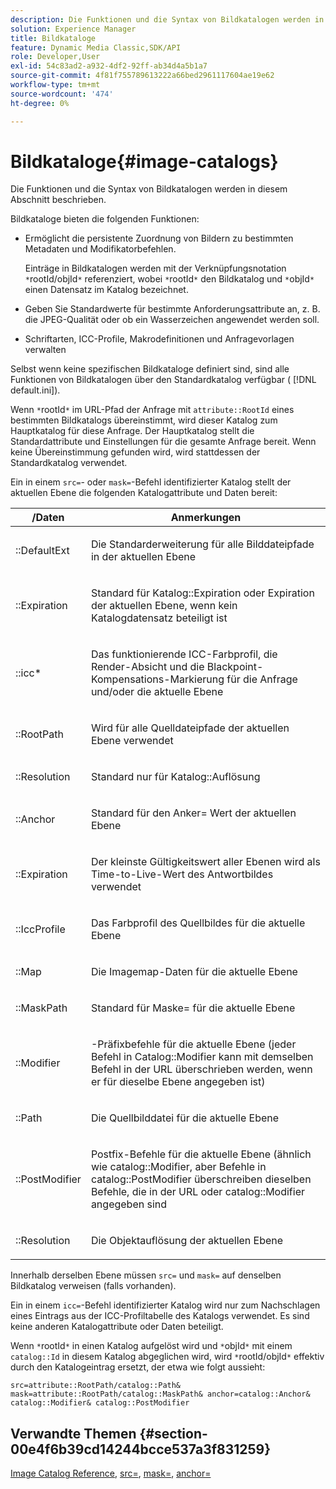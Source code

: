 ```yaml
---
description: Die Funktionen und die Syntax von Bildkatalogen werden in diesem Abschnitt beschrieben.
solution: Experience Manager
title: Bildkataloge
feature: Dynamic Media Classic,SDK/API
role: Developer,User
exl-id: 54c83ad2-a932-4df2-92ff-ab34d4a5b1a7
source-git-commit: 4f81f755789613222a66bed2961117604ae19e62
workflow-type: tm+mt
source-wordcount: '474'
ht-degree: 0%

---
```


# Bildkataloge{#image-catalogs}

Die Funktionen und die Syntax von Bildkatalogen werden in diesem Abschnitt beschrieben.

Bildkataloge bieten die folgenden Funktionen:

* Ermöglicht die persistente Zuordnung von Bildern zu bestimmten Metadaten und Modifikatorbefehlen.

  Einträge in Bildkatalogen werden mit der Verknüpfungsnotation `*`rootId/objId`*` referenziert, wobei `*`rootId`*` den Bildkatalog und `*`objId`*` einen Datensatz im Katalog bezeichnet.
* Geben Sie Standardwerte für bestimmte Anforderungsattribute an, z. B. die JPEG-Qualität oder ob ein Wasserzeichen angewendet werden soll.
* Schriftarten, ICC-Profile, Makrodefinitionen und Anfragevorlagen verwalten

Selbst wenn keine spezifischen Bildkataloge definiert sind, sind alle Funktionen von Bildkatalogen über den Standardkatalog verfügbar ( [!DNL default.ini]).

Wenn `*`rootId`*` im URL-Pfad der Anfrage mit `attribute::RootId` eines bestimmten Bildkatalogs übereinstimmt, wird dieser Katalog zum Hauptkatalog für diese Anfrage. Der Hauptkatalog stellt die Standardattribute und Einstellungen für die gesamte Anfrage bereit. Wenn keine Übereinstimmung gefunden wird, wird stattdessen der Standardkatalog verwendet.

Ein in einem `src=`- oder `mask=`-Befehl identifizierter Katalog stellt der aktuellen Ebene die folgenden Katalogattribute und Daten bereit:

<table id="table_D3FA66EA5D054745900DE5A120885AA8"> 
 <thead> 
  <tr> 
   <th class="entry"> <b>/Daten</b> </th> 
   <th class="entry"> <b> Anmerkungen</b> </th> 
  </tr> 
 </thead>
 <tbody> 
  <tr> 
   <td> <p> <span class="codeph">::DefaultExt</span> </p> </td> 
   <td> <p> Die Standarderweiterung für alle Bilddateipfade in der aktuellen Ebene </p> </td> 
  </tr> 
  <tr> 
   <td> <p> <span class="codeph">::Expiration</span> </p> </td> 
   <td> <p> Standard für <span class="codeph"> Katalog::Expiration</span> oder Expiration der aktuellen Ebene, wenn kein Katalogdatensatz beteiligt ist </p> </td> 
  </tr> 
  <tr> 
   <td> <p> <span class="codeph">::icc*</span> </p> </td> 
   <td> <p> Das funktionierende ICC-Farbprofil, die Render-Absicht und die Blackpoint-Kompensations-Markierung für die Anfrage und/oder die aktuelle Ebene </p> </td> 
  </tr> 
  <tr> 
   <td> <p> <span class="codeph">::RootPath</span> </p> </td> 
   <td> <p> Wird für alle Quelldateipfade der aktuellen Ebene verwendet </p> </td> 
  </tr> 
  <tr> 
   <td> <p> <span class="codeph">::Resolution</span> </p> </td> 
   <td> <p> Standard nur für <span class="codeph"> Katalog::Auflösung</span> </p> </td> 
  </tr> 
  <tr> 
   <td> <p> <span class="codeph">::Anchor</span> </p> </td> 
   <td> <p> Standard für den <span class="codeph"> Anker=</span> Wert der aktuellen Ebene </p> </td> 
  </tr> 
  <tr> 
   <td> <p> <span class="codeph">::Expiration</span> </p> </td> 
   <td> <p> Der kleinste Gültigkeitswert aller Ebenen wird als Time-to-Live-Wert des Antwortbildes verwendet </p> </td> 
  </tr> 
  <tr> 
   <td> <p> <span class="codeph">::IccProfile</span> </p> </td> 
   <td> <p> Das Farbprofil des Quellbildes für die aktuelle Ebene </p> </td> 
  </tr> 
  <tr> 
   <td> <p> <span class="codeph">::Map</span> </p> </td> 
   <td> <p> Die Imagemap-Daten für die aktuelle Ebene </p> </td> 
  </tr> 
  <tr> 
   <td> <p> <span class="codeph">::MaskPath</span> </p> </td> 
   <td> <p> Standard für <span class="codeph"> Maske=</span> für die aktuelle Ebene </p> </td> 
  </tr> 
  <tr> 
   <td> <p> <span class="codeph">::Modifier</span> </p> </td> 
   <td> <p> -Präfixbefehle für die aktuelle Ebene (jeder Befehl in <span class="codeph"> Catalog::Modifier</span> kann mit demselben Befehl in der URL überschrieben werden, wenn er für dieselbe Ebene angegeben ist) </p> </td> 
  </tr> 
  <tr> 
   <td> <p> <span class="codeph">::Path</span> </p> </td> 
   <td> <p> Die Quellbilddatei für die aktuelle Ebene </p> </td> 
  </tr> 
  <tr> 
   <td> <p> <span class="codeph">::PostModifier</span> </p> </td> 
   <td> <p> Postfix-Befehle für die aktuelle Ebene (ähnlich wie <span class="codeph"> catalog::Modifier</span>, aber Befehle in <span class="codeph"> catalog::PostModifier</span> überschreiben dieselben Befehle, die in der URL oder <span class="codeph"> catalog::Modifier</span> angegeben sind </p> </td> 
  </tr> 
  <tr> 
   <td> <p> <span class="codeph">::Resolution</span> </p> </td> 
   <td> <p> Die Objektauflösung der aktuellen Ebene </p> </td> 
  </tr> 
 </tbody> 
</table>

Innerhalb derselben Ebene müssen `src=` und `mask=` auf denselben Bildkatalog verweisen (falls vorhanden).

Ein in einem `icc=`-Befehl identifizierter Katalog wird nur zum Nachschlagen eines Eintrags aus der ICC-Profiltabelle des Katalogs verwendet. Es sind keine anderen Katalogattribute oder Daten beteiligt.

Wenn `*`rootId`*` in einen Katalog aufgelöst wird und `*`objId`*` mit einem `catalog::Id` in diesem Katalog abgeglichen wird, wird `*`rootId/objId`*` effektiv durch den Katalogeintrag ersetzt, der etwa wie folgt aussieht:

`src=attribute::RootPath/catalog::Path& mask=attribute::RootPath/catalog::MaskPath& anchor=catalog::Anchor& catalog::Modifier& catalog::PostModifier`

## Verwandte Themen {#section-00e4f6b39cd14244bcce537a3f831259}

[Image Catalog Reference](../../../../../is-api/image-catalog/image-serving-api-ref/c-image-catalog-reference/c-overview/c-overview.md#concept-9ce2b6a133de45f783e95cabc5810ac3), [src=](../../../../../is-api/http-ref/image-serving-api-ref/c-http-protocol-reference/c-command-reference/r-src.md#reference-f6506637778c4c69bf106a7924a91ab1), [mask=](../../../../../is-api/http-ref/image-serving-api-ref/c-http-protocol-reference/c-command-reference/r-mask.md#reference-922254e027404fb890b850e2723ee06e), [anchor=](../../../../../is-api/http-ref/image-serving-api-ref/c-http-protocol-reference/c-command-reference/r-anchor.md#reference-6661e548ab284b82828d8d94c8ddeb7c)
